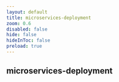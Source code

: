 ```yaml
---
layout: default 
title: microservices-deployment  
zoom: 0.6   
disabled: false 
hide: false 
hideInToc: false    
preload: true   
---
```



## microservices-deployment   
